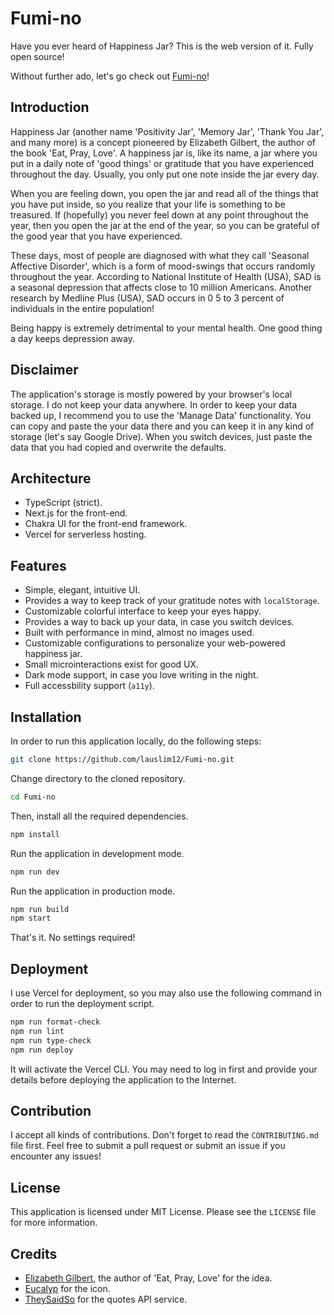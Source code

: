 # Fumi-no

Have you ever heard of Happiness Jar? This is the web version of it. Fully open source!

Without further ado, let's go check out [Fumi-no](https://fumi-no.com)!

## Introduction

Happiness Jar (another name 'Positivity Jar', 'Memory Jar', 'Thank You Jar', and many more) is a concept pioneered by Elizabeth Gilbert, the author of the book 'Eat, Pray, Love'. A happiness jar is, like its name, a jar where you put in a daily note of 'good things' or gratitude that you have experienced throughout the day. Usually, you only put one note inside the jar every day.

When you are feeling down, you open the jar and read all of the things that you have put inside, so you realize that your life is something to be treasured. If (hopefully) you never feel down at any point throughout the year, then you open the jar at the end of the year, so you can be grateful of the good year that you have experienced.

These days, most of people are diagnosed with what they call 'Seasonal Affective Disorder', which is a form of mood-swings that occurs randomly throughout the year. According to National Institute of Health (USA), SAD is a seasonal depression that affects close to 10 million Americans. Another research by Medline Plus (USA), SAD occurs in 0 5 to 3 percent of individuals in the entire population!

Being happy is extremely detrimental to your mental health. One good thing a day keeps depression away.

## Disclaimer

The application's storage is mostly powered by your browser's local storage. I do not keep your data anywhere. In order to keep your data backed up, I recommend you to use the 'Manage Data' functionality. You can copy and paste the your data there and you can keep it in any kind of storage (let's say Google Drive). When you switch devices, just paste the data that you had copied and overwrite the defaults.

## Architecture

- TypeScript (strict).
- Next.js for the front-end.
- Chakra UI for the front-end framework.
- Vercel for serverless hosting.

## Features

- Simple, elegant, intuitive UI.
- Provides a way to keep track of your gratitude notes with `localStorage`.
- Customizable colorful interface to keep your eyes happy.
- Provides a way to back up your data, in case you switch devices.
- Built with performance in mind, almost no images used.
- Customizable configurations to personalize your web-powered happiness jar.
- Small microinteractions exist for good UX.
- Dark mode support, in case you love writing in the night.
- Full accessbility support (`a11y`).

## Installation

In order to run this application locally, do the following steps:

```bash
git clone https://github.com/lauslim12/Fumi-no.git
```

Change directory to the cloned repository.

```bash
cd Fumi-no
```

Then, install all the required dependencies.

```bash
npm install
```

Run the application in development mode.

```bash
npm run dev
```

Run the application in production mode.

```bash
npm run build
npm start
```

That's it. No settings required!

## Deployment

I use Vercel for deployment, so you may also use the following command in order to run the deployment script.

```bash
npm run format-check
npm run lint
npm run type-check
npm run deploy
```

It will activate the Vercel CLI. You may need to log in first and provide your details before deploying the application to the Internet.

## Contribution

I accept all kinds of contributions. Don't forget to read the `CONTRIBUTING.md` file first. Feel free to submit a pull request or submit an issue if you encounter any issues!

## License

This application is licensed under MIT License. Please see the `LICENSE` file for more information.

## Credits

- [Elizabeth Gilbert](https://en.wikipedia.org/wiki/Elizabeth_Gilbert), the author of 'Eat, Pray, Love' for the idea.
- [Eucalyp](https://creativemarket.com/eucalyp) for the icon.
- [TheySaidSo](https://quotes.rest/) for the quotes API service.
